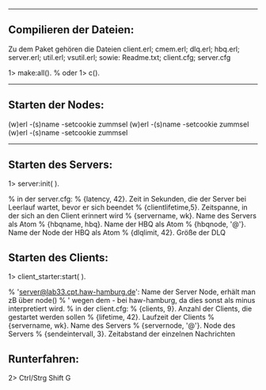 --------------------
Compilieren der Dateien:
--------------------
Zu dem Paket gehören die Dateien
client.erl; cmem.erl; dlq.erl; hbq.erl;
server.erl; util.erl; vsutil.erl;
sowie:
Readme.txt; client.cfg; server.cfg

1> make:all().
% oder
1> c(<Dateiname>).

--------------------
Starten der Nodes:
--------------------
(w)erl -(s)name <ServerName> -setcookie zummsel
(w)erl -(s)name <hbqNode-Name> -setcookie zummsel
(w)erl -(s)name <ClientName> -setcookie zummsel

--------------------
Starten des Servers:
--------------------
1> server:init( ).

% in der server.cfg:
% {latency, 42}. Zeit in Sekunden, die der Server bei Leerlauf wartet, bevor er sich beendet
% {clientlifetime,5}. Zeitspanne, in der sich an den Client erinnert wird
% {servername, wk}. Name des Servers als Atom
% {hbqname, hbq}. Name der HBQ als Atom
% {hbqnode, '<hbqNode-Name>@<NodeName>'}. Name der Node der HBQ als Atom
% {dlqlimit, 42}. Größe der DLQ

Starten des Clients:
--------------------
1> client_starter:start( ).

% 'server@lab33.cpt.haw-hamburg.de': Name der Server Node, erhält man zB über node()
% ' wegen dem - bei haw-hamburg, da dies sonst als minus interpretiert wird.
% in der client.cfg:
% {clients, 9}.  Anzahl der Clients, die gestartet werden sollen
% {lifetime, 42}. Laufzeit der Clients
% {servername, wk}. Name des Servers
% {servernode, '<ServerName>@<NodeName>'}. Node des Servers
% {sendeintervall, 3}. Zeitabstand der einzelnen Nachrichten

Runterfahren:
-------------
2> Ctrl/Strg Shift G

